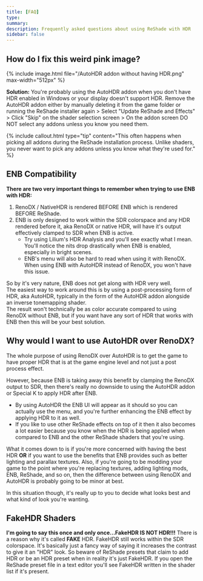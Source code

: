 ```yaml
---
title: [FAQ]
type:
summary:
description: Frequently asked questions about using ReShade with HDR
sidebar: false
---
```


## How do I fix this weird pink image?
{% include image.html file="/AutoHDR addon without having HDR.png" max-width="512px" %}

**Solution:** You're probably using the AutoHDR addon when you don't have HDR enabled in Windows or your display doesn't support HDR.  Remove the AutoHDR addon either by manually deleting it from the game folder or running the ReShade installer again > Select "Update ReShade and Effects" > Click "Skip" on the shader selection screen > On the addon screen DO NOT select any addons unless you know you need them. 

{% include callout.html type="tip" content="This often happens when picking all addons during the ReShade installation process.  Unlike shaders, you never want to pick any addons unless you know what they're used for." %}


## ENB Compatibility

**There are two very important things to remember when trying to use ENB with HDR:**

1. RenoDX / NativeHDR is rendered BEFORE ENB which is rendered BEFORE ReShade.
1. ENB is only designed to work within the SDR colorspace and any HDR rendered before it, aka RenoDX or native HDR, will have it's output effectively clamped to SDR when ENB is active.
	* Try using Lilium's HDR Analysis and you'll see exactly what I mean.  You'll notice the nits drop drastically when ENB is enabled, especially in bright scenes.  
	* ENB's menu will also be hard to read when using it with RenoDX.  When using ENB with AutoHDR instead of RenoDX, you won't have this issue.

So by it's very nature, ENB does not get along with HDR very well.  
The easiest way to work around this is by using a post-processing form of HDR, aka AutoHDR, typically in the form of the AutoHDR addon alongside an inverse tonemapping shader.  
The result won't technically be as color accurate compared to using RenoDX without ENB, but if you want have any sort of HDR that works with ENB then this will be your best solution.  


## Why would I want to use AutoHDR over RenoDX?

The whole purpose of using RenoDX over AutoHDR is to get the game to have proper HDR that is at the game engine level and not just a post process effect.  

However, because ENB is taking away this benefit by clamping the RenoDX output to SDR, then there's really no downside to using the AutoHDR addon or Special K to apply HDR after ENB.
* By using AutoHDR the ENB UI will appear as it should so you can actually use the menu, and you're further enhancing the ENB effect by applying HDR to it as well.  
* If you like to use other ReShade effects on top of it then it also becomes a lot easier because you know when the HDR is being applied when compared to ENB and the other ReShade shaders that you're using.

What it comes down to is if you're more concerned with having the best HDR **OR** if you want to use the benefits that ENB provides such as better lighting and parallax textures.
Also, if you're going to be modding your game to the point where you're replacing textures, adding lighting mods, ENB, ReShade, and so on, then the difference between using RenoDX and AutoHDR is probably going to be minor at best.

In this situation though, it's really up to you to decide what looks best and what kind of look you're wanting.  


## FakeHDR Shaders

**I'm going to say this once and only once...FakeHDR IS NOT HDR!!!**
There is a reason why it's called **FAKE** HDR.  FakeHDR still works within the SDR colorspace.  It's basically just a fancy way of saying it increases the contrast to give it an "HDR" look.
So beware of ReShade presets that claim to add HDR or be an HDR preset when in reality it's just FakeHDR.  If you open the ReShade preset file in a text editor you'll see FakeHDR written in the shader list if it's present.  


